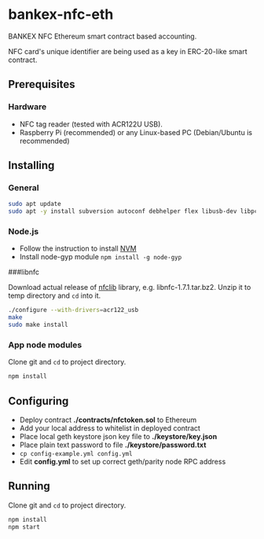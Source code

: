 # bankex-nfc-eth

BANKEX NFC Ethereum smart contract based accounting.

NFC card's unique identifier are being used as a key in ERC-20-like smart contract.

## Prerequisites

### Hardware

* NFC tag reader (tested with ACR122U USB).
* Raspberry Pi (recommended) or any Linux-based PC (Debian/Ubuntu is recommended)

## Installing

### General

```bash
sudo apt update
sudo apt -y install subversion autoconf debhelper flex libusb-dev libpcsclite-dev libpcsclite1 libccid pcscd pcsc-tools libpcsc-perl libusb-1.0-0-dev libtool libssl-dev cmake checkinstall
```

### Node.js

* Follow the instruction to install [NVM](https://github.com/creationix/nvm)
* Install node-gyp module ```npm install -g node-gyp```

###libnfc

Download actual release of [nfclib](https://github.com/nfc-tools/libnfc/releases) library, e.g. libnfc-1.7.1.tar.bz2. Unzip it to temp directory and ```cd``` into it.

```bash
./configure --with-drivers=acr122_usb
make
sudo make install
```

### App node modules

Clone git and ```cd``` to project directory.

```bash
npm install
```

## Configuring

* Deploy contract **./contracts/nfctoken.sol** to Ethereum
* Add your local address to whitelist in deployed contract
* Place local geth keystore json key file to **./keystore/key.json**
* Place plain text password to file **./keystore/password.txt**
* ```cp config-example.yml config.yml```
* Edit **config.yml** to set up correct geth/parity node RPC address

## Running

Clone git and ```cd``` to project directory.

```bash
npm install
npm start
```